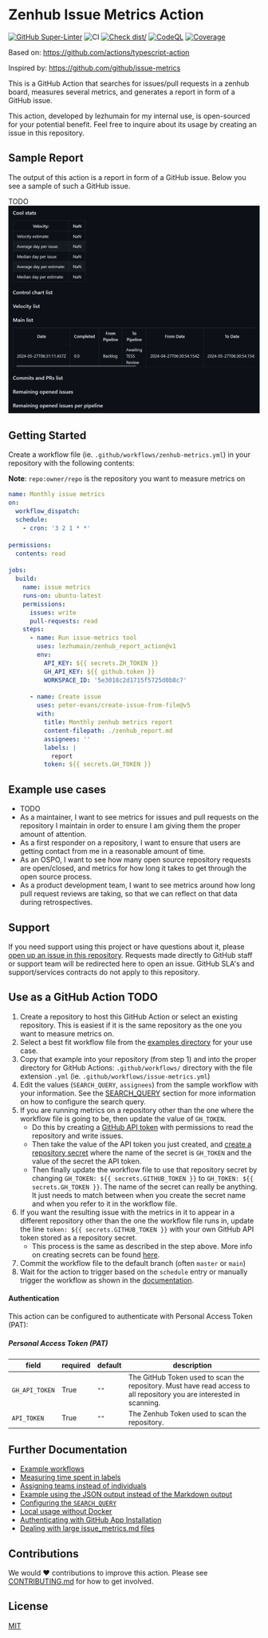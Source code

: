 # Zenhub Issue Metrics Action

[![GitHub Super-Linter](https://github.com/lezhumain/zenhub_report_action/actions/workflows/linter.yml/badge.svg)](https://github.com/super-linter/super-linter)
![CI](https://github.com/lezhumain/zenhub_report_action/actions/workflows/ci.yml/badge.svg)
[![Check dist/](https://github.com/lezhumain/zenhub_report_action/actions/workflows/check-dist.yml/badge.svg)](https://github.com/lezhumain/zenhub_report_action/actions/workflows/check-dist.yml)
[![CodeQL](https://github.com/lezhumain/zenhub_report_action/actions/workflows/codeql-analysis.yml/badge.svg)](https://github.com/lezhumain/zenhub_report_action/actions/workflows/codeql-analysis.yml)
[![Coverage](./badges/coverage.svg)](./badges/coverage.svg)

Based on: https://github.com/actions/typescript-action

Inspired by: https://github.com/github/issue-metrics

This is a GitHub Action that searches for issues/pull requests in a zenhub
board, measures several metrics, and generates a report in form of a GitHub
issue.

This action, developed by lezhumain for my internal use, is open-sourced for
your potential benefit. Feel free to inquire about its usage by creating an
issue in this repository.

## Sample Report

The output of this action is a report in form of a GitHub issue. Below you see a
sample of such a GitHub issue.

TODO
![Sample GitHub issue created by the issue/metrics GitHub Action](docs/img/issue-metrics-sample-output.png)

## Getting Started

Create a workflow file (ie. `.github/workflows/zenhub-metrics.yml`) in your
repository with the following contents:

**Note**: `repo:owner/repo` is the repository you want to measure metrics on

```yaml
name: Monthly issue metrics
on:
  workflow_dispatch:
  schedule:
    - cron: '3 2 1 * *'

permissions:
  contents: read

jobs:
  build:
    name: issue metrics
    runs-on: ubuntu-latest
    permissions:
      issues: write
      pull-requests: read
    steps:
      - name: Run issue-metrics tool
        uses: lezhumain/zenhub_report_action@v1
        env:
          API_KEY: ${{ secrets.ZH_TOKEN }}
          GH_API_KEY: ${{ github.token }}
          WORKSPACE_ID: '5e3018c2d1715f5725d0b8c7'

      - name: Create issue
        uses: peter-evans/create-issue-from-file@v5
        with:
          title: Monthly zenhub metrics report
          content-filepath: ./zenhub_report.md
          assignees: ''
          labels: |
            report
          token: ${{ secrets.GH_TOKEN }}
```

## Example use cases

- TODO
- As a maintainer, I want to see metrics for issues and pull requests on the
  repository I maintain in order to ensure I am giving them the proper amount of
  attention.
- As a first responder on a repository, I want to ensure that users are getting
  contact from me in a reasonable amount of time.
- As an OSPO, I want to see how many open source repository requests are
  open/closed, and metrics for how long it takes to get through the open source
  process.
- As a product development team, I want to see metrics around how long pull
  request reviews are taking, so that we can reflect on that data during
  retrospectives.

## Support

If you need support using this project or have questions about it, please
[open up an issue in this repository](https://github.com/lezhumain/zenhub_report_action/issues).
Requests made directly to GitHub staff or support team will be redirected here
to open an issue. GitHub SLA's and support/services contracts do not apply to
this repository.

## Use as a GitHub Action TODO

1. Create a repository to host this GitHub Action or select an existing
   repository. This is easiest if it is the same repository as the one you want
   to measure metrics on.
2. Select a best fit workflow file from the
   [examples directory](./docs/example-workflows.md) for your use case.
3. Copy that example into your repository (from step 1) and into the proper
   directory for GitHub Actions: `.github/workflows/` directory with the file
   extension `.yml` (ie. `.github/workflows/issue-metrics.yml`)
4. Edit the values (`SEARCH_QUERY`, `assignees`) from the sample workflow with
   your information. See the [SEARCH_QUERY](./docs/search-query.md) section for
   more information on how to configure the search query.
5. If you are running metrics on a repository other than the one where the
   workflow file is going to be, then update the value of `GH_TOKEN`.
   - Do this by creating a
     [GitHub API token](https://docs.github.com/en/authentication/keeping-your-account-and-data-secure/managing-your-personal-access-tokens#creating-a-personal-access-token-classic)
     with permissions to read the repository and write issues.
   - Then take the value of the API token you just created, and
     [create a repository secret](https://docs.github.com/en/actions/security-guides/encrypted-secrets)
     where the name of the secret is `GH_TOKEN` and the value of the secret the
     API token.
   - Then finally update the workflow file to use that repository secret by
     changing `GH_TOKEN: ${{ secrets.GITHUB_TOKEN }}` to
     `GH_TOKEN: ${{ secrets.GH_TOKEN }}`. The name of the secret can really be
     anything. It just needs to match between when you create the secret name
     and when you refer to it in the workflow file.
6. If you want the resulting issue with the metrics in it to appear in a
   different repository other than the one the workflow file runs in, update the
   line `token: ${{ secrets.GITHUB_TOKEN }}` with your own GitHub API token
   stored as a repository secret.
   - This process is the same as described in the step above. More info on
     creating secrets can be found
     [here](https://docs.github.com/en/actions/security-guides/encrypted-secrets).
7. Commit the workflow file to the default branch (often `master` or `main`)
8. Wait for the action to trigger based on the `schedule` entry or manually
   trigger the workflow as shown in the
   [documentation](https://docs.github.com/en/actions/using-workflows/manually-running-a-workflow).

#### Authentication

This action can be configured to authenticate with Personal Access Token (PAT):

##### Personal Access Token (PAT)

| field          | required | default | description                                                                                                           |
| -------------- | -------- | ------- | --------------------------------------------------------------------------------------------------------------------- |
| `GH_API_TOKEN` | True     | `""`    | The GitHub Token used to scan the repository. Must have read access to all repository you are interested in scanning. |
| `API_TOKEN`    | True     | `""`    | The Zenhub Token used to scan the repository.                                                                         |

## Further Documentation

- [Example workflows](./docs/example-workflows.md)
- [Measuring time spent in labels](./docs/measure-time.md)
- [Assigning teams instead of individuals](./docs/assign-team-instead-of-individual.md)
- [Example using the JSON output instead of the Markdown output](./docs/example-using-json-instead-markdown-output.md)
- [Configuring the `SEARCH_QUERY`](./docs/search-query.md)
- [Local usage without Docker](./docs/local-usage-without-docker.md)
- [Authenticating with GitHub App Installation](./docs/authenticating-with-github-app-installation.md)
- [Dealing with large issue_metrics.md files](./docs/dealing-with-large-issue-metrics.md)

## Contributions

We would ❤️ contributions to improve this action. Please see
[CONTRIBUTING.md](./CONTRIBUTING.md) for how to get involved.

## License

[MIT](LICENSE)
